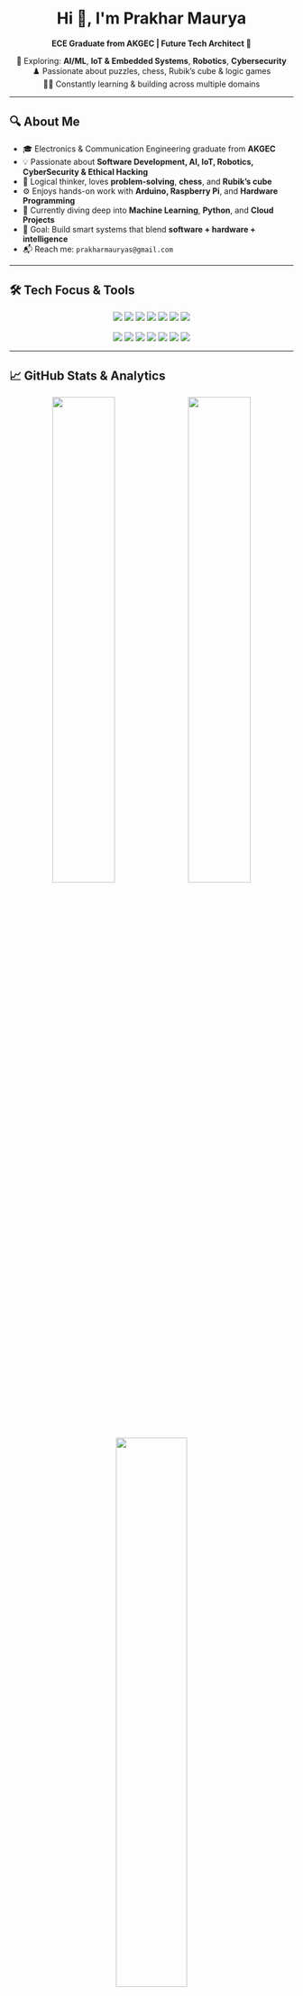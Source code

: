 <h1 align="center">Hi 👋, I'm Prakhar Maurya</h1>
<p align="center">
  <strong>ECE Graduate from AKGEC | Future Tech Architect 🧠</strong>  
</p>

<p align="center">
  🚀 Exploring: <strong>AI/ML</strong>, <strong>IoT & Embedded Systems</strong>, <strong>Robotics</strong>, <strong>Cybersecurity</strong>  
  <br>
  ♟️ Passionate about puzzles, chess, Rubik’s cube & logic games  
  <br>
  🧑‍💻 Constantly learning & building across multiple domains
</p>

---

## 🔍 About Me

- 🎓 Electronics & Communication Engineering graduate from **AKGEC**
- 💡 Passionate about **Software Development, AI, IoT, Robotics, CyberSecurity & Ethical Hacking**
- 🧠 Logical thinker, loves **problem-solving**, **chess**, and **Rubik’s cube**
- ⚙️ Enjoys hands-on work with **Arduino, Raspberry Pi**, and **Hardware Programming**
- 🌱 Currently diving deep into **Machine Learning**, **Python**, and **Cloud Projects**
- 🎯 Goal: Build smart systems that blend **software + hardware + intelligence**
- 📬 Reach me: `prakharmauryas@gmail.com`

---

## 🛠️ Tech Focus & Tools

<p align="center">
  <img src="https://img.shields.io/badge/Machine%20Learning-yellow?style=for-the-badge&logo=scikit-learn&logoColor=black" />
  <img src="https://img.shields.io/badge/Data%20Science-blue?style=for-the-badge&logo=jupyter&logoColor=white" />
  <img src="https://img.shields.io/badge/IoT-lightgrey?style=for-the-badge&logo=raspberrypi&logoColor=green" />
  <img src="https://img.shields.io/badge/Cybersecurity-black?style=for-the-badge&logo=protonvpn&logoColor=green" />
  <img src="https://img.shields.io/badge/Embedded%20Systems-orange?style=for-the-badge&logo=arduino&logoColor=white" />
  <img src="https://img.shields.io/badge/AI-purple?style=for-the-badge&logo=pytorch&logoColor=white" />
  <img src="https://img.shields.io/badge/Robotics-gray?style=for-the-badge&logo=robotframework&logoColor=red" />
  <br><br>
  <img src="https://img.shields.io/badge/Python-306998?style=for-the-badge&logo=python&logoColor=white" />
  <img src="https://img.shields.io/badge/C++-blue?style=for-the-badge&logo=cplusplus&logoColor=white" />
  <img src="https://img.shields.io/badge/Verilog-red?style=for-the-badge" />
  <img src="https://img.shields.io/badge/TensorFlow-FF6F00?style=for-the-badge&logo=tensorflow&logoColor=white" />
  <img src="https://img.shields.io/badge/OpenCV-5C3EE8?style=for-the-badge&logo=opencv&logoColor=white" />
  <img src="https://img.shields.io/badge/Arduino-00979D?style=for-the-badge&logo=arduino&logoColor=white" />
  <img src="https://img.shields.io/badge/Raspberry%20Pi-C51A4A?style=for-the-badge&logo=raspberrypi&logoColor=white" />
</p>

---

## 📈 GitHub Stats & Analytics

<p align="center">
  <img src="https://github-readme-stats.vercel.app/api?username=prakharmauryas&show_icons=true&theme=radical" width="47%" />
  <img src="https://github-readme-streak-stats.herokuapp.com?user=prakharmauryas&theme=radical&hide_border=true" width="47%" />
</p>

<p align="center">
  <img src="https://github-readme-stats.vercel.app/api/top-langs/?username=prakharmauryas&layout=compact&theme=tokyonight" width="50%" />
</p>

---

## 🧠 Fun Facts

- 🤖 Built my first IoT project at age 19  
- ♟️ Solved a 3x3 Rubik's cube in under **30 seconds**  
- 💬 I believe logic is the bridge between art and science  
- 🕹️ Enjoys building and breaking tech just to learn how it works!

---

## 📫 Let's Connect

<p align="center">
  <a href="https://www.linkedin.com/in/prakharmauryas/" target="_blank">
    <img src="https://img.shields.io/badge/LinkedIn-blue?style=for-the-badge&logo=linkedin&logoColor=white" />
  </a>
  <a href="mailto:prakhar.myself@gmail.com" target="_blank">
    <img src="https://img.shields.io/badge/Gmail-D14836?style=for-the-badge&logo=gmail&logoColor=white" />
  </a>
  <a href="https://github.com/prakharmauryas" target="_blank">
    <img src="https://img.shields.io/badge/GitHub-100000?style=for-the-badge&logo=github&logoColor=white" />
  </a>
</p>

---

<p align="center">"Code is poetry, and logic is the rhythm." 🎵</p>
